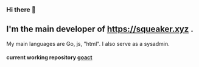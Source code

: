 ### Hi there 👋

<!--
**ithirzty/ithirzty** is a ✨ _special_ ✨ repository because its `README.md` (this file) appears on your GitHub profile.
-->

## I'm the main developer of https://squeaker.xyz .
My main languages are Go, js, "html".
I also serve as a sysadmin.

#### current working repository <a href="https://github.com/ithirzty/goact">goact</a>
